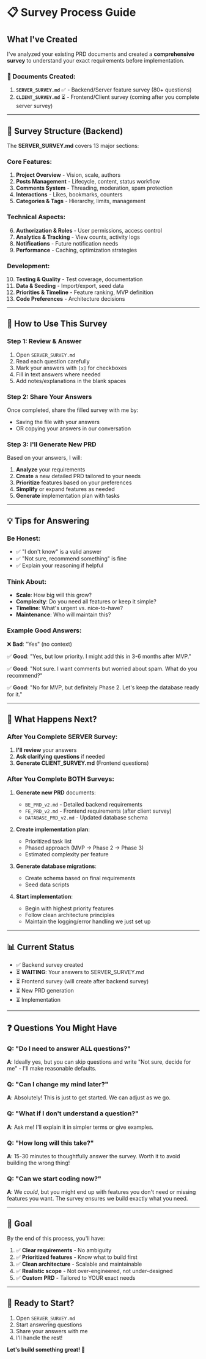 # 📋 Survey Process Guide

## What I've Created

I've analyzed your existing PRD documents and created a **comprehensive survey** to understand your exact requirements before implementation.

### 📄 Documents Created:

1. **`SERVER_SURVEY.md`** ✅ - Backend/Server feature survey (80+ questions)
2. **`CLIENT_SURVEY.md`** ⏳ - Frontend/Client survey (coming after you complete server survey)

---

## 🎯 Survey Structure (Backend)

The **SERVER_SURVEY.md** covers 13 major sections:

### Core Features:
1. **Project Overview** - Vision, scale, authors
2. **Posts Management** - Lifecycle, content, status workflow
3. **Comments System** - Threading, moderation, spam protection
4. **Interactions** - Likes, bookmarks, counters
5. **Categories & Tags** - Hierarchy, limits, management

### Technical Aspects:
6. **Authorization & Roles** - User permissions, access control
7. **Analytics & Tracking** - View counts, activity logs
8. **Notifications** - Future notification needs
9. **Performance** - Caching, optimization strategies

### Development:
10. **Testing & Quality** - Test coverage, documentation
11. **Data & Seeding** - Import/export, seed data
12. **Priorities & Timeline** - Feature ranking, MVP definition
13. **Code Preferences** - Architecture decisions

---

## 📝 How to Use This Survey

### Step 1: Review & Answer
1. Open `SERVER_SURVEY.md`
2. Read each question carefully
3. Mark your answers with `[x]` for checkboxes
4. Fill in text answers where needed
5. Add notes/explanations in the blank spaces

### Step 2: Share Your Answers
Once completed, share the filled survey with me by:
- Saving the file with your answers
- OR copying your answers in our conversation

### Step 3: I'll Generate New PRD
Based on your answers, I will:
1. **Analyze** your requirements
2. **Create** a new detailed PRD tailored to your needs
3. **Prioritize** features based on your preferences
4. **Simplify** or expand features as needed
5. **Generate** implementation plan with tasks

---

## 💡 Tips for Answering

### Be Honest:
- ✅ "I don't know" is a valid answer
- ✅ "Not sure, recommend something" is fine
- ✅ Explain your reasoning if helpful

### Think About:
- **Scale**: How big will this grow?
- **Complexity**: Do you need all features or keep it simple?
- **Timeline**: What's urgent vs. nice-to-have?
- **Maintenance**: Who will maintain this?

### Example Good Answers:

❌ **Bad**: "Yes" (no context)

✅ **Good**: "Yes, but low priority. I might add this in 3-6 months after MVP."

✅ **Good**: "Not sure. I want comments but worried about spam. What do you recommend?"

✅ **Good**: "No for MVP, but definitely Phase 2. Let's keep the database ready for it."

---

## 🚦 What Happens Next?

### After You Complete SERVER Survey:

1. **I'll review** your answers
2. **Ask clarifying questions** if needed
3. **Generate CLIENT_SURVEY.md** (Frontend questions)

### After You Complete BOTH Surveys:

1. **Generate new PRD** documents:
   - `BE_PRD_v2.md` - Detailed backend requirements
   - `FE_PRD_v2.md` - Frontend requirements (after client survey)
   - `DATABASE_PRD_v2.md` - Updated database schema
   
2. **Create implementation plan**:
   - Prioritized task list
   - Phased approach (MVP → Phase 2 → Phase 3)
   - Estimated complexity per feature
   
3. **Generate database migrations**:
   - Create schema based on final requirements
   - Seed data scripts
   
4. **Start implementation**:
   - Begin with highest priority features
   - Follow clean architecture principles
   - Maintain the logging/error handling we just set up

---

## 📊 Current Status

- ✅ Backend survey created
- ⏳ **WAITING**: Your answers to SERVER_SURVEY.md
- ⏳ Frontend survey (will create after backend survey)
- ⏳ New PRD generation
- ⏳ Implementation

---

## ❓ Questions You Might Have

### Q: "Do I need to answer ALL questions?"
**A**: Ideally yes, but you can skip questions and write "Not sure, decide for me" - I'll make reasonable defaults.

### Q: "Can I change my mind later?"
**A**: Absolutely! This is just to get started. We can adjust as we go.

### Q: "What if I don't understand a question?"
**A**: Ask me! I'll explain it in simpler terms or give examples.

### Q: "How long will this take?"
**A**: 15-30 minutes to thoughtfully answer the survey. Worth it to avoid building the wrong thing!

### Q: "Can we start coding now?"
**A**: We *could*, but you might end up with features you don't need or missing features you want. The survey ensures we build exactly what you need.

---

## 🎯 Goal

By the end of this process, you'll have:

1. ✅ **Clear requirements** - No ambiguity
2. ✅ **Prioritized features** - Know what to build first
3. ✅ **Clean architecture** - Scalable and maintainable
4. ✅ **Realistic scope** - Not over-engineered, not under-designed
5. ✅ **Custom PRD** - Tailored to YOUR exact needs

---

## 🚀 Ready to Start?

1. Open `SERVER_SURVEY.md`
2. Start answering questions
3. Share your answers with me
4. I'll handle the rest!

**Let's build something great! 🎉**
